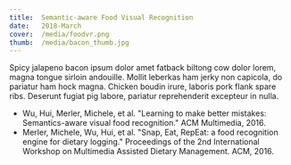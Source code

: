 ```yaml
---
title:  Semantic-aware Food Visual Recognition
date:   2018-March
cover:  /media/foodvr.png
thumb:  /media/bacon_thumb.jpg
---
```


Spicy jalapeno bacon ipsum dolor amet fatback biltong cow dolor lorem, magna tongue sirloin andouille. Mollit leberkas ham jerky non capicola, do pariatur ham hock magna. Chicken boudin irure, laboris pork flank spare ribs. Deserunt fugiat pig labore, pariatur reprehenderit excepteur in nulla.

<!--more-->

* Wu, Hui, Merler, Michele, et al. "Learning to make better mistakes: Semantics-aware visual food recognition." ACM Multimedia, 2016.
* Merler, Michele, Wu, Hui, et al. "Snap, Eat, RepEat: a food recognition engine for dietary logging." Proceedings of the 2nd International Workshop on Multimedia Assisted Dietary Management. ACM, 2016.
